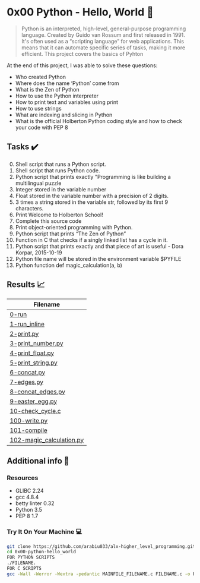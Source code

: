 # 0x00 Python - Hello, World :snake:

> Python is an interpreted, high-level, general-purpose programming language. Created by Guido van Rossum and first released in 1991. It's often used as a “scripting language” for web applications. This means that it can automate specific series of tasks, making it more efficient. This project covers the basics of Pyhton

At the end of this project, I was able to solve these questions:
  
* Who created Python
* Where does the name ‘Python’ come from
* What is the Zen of Python
* How to use the Python interpreter
* How to print text and variables using print
* How to use strings
* What are indexing and slicing in Python
* What is the official Holberton Python coding style and how to check your code with PEP 8

## Tasks :heavy_check_mark:

0. Shell script that runs a Python script.
1. Shell script that runs Python code.
2. Python script that prints exactly "Programming is like building a multilingual puzzle
3. Integer stored in the variable number
4. Float stored in the variable number with a precision of 2 digits.
5. 3 times a string stored in the variable str, followed by its first 9 characters.
6. Print Welcome to Holberton School!
7. Complete this source code
8. Print object-oriented programming with Python.
9. Python script that prints “The Zen of Python”
10. Function in C that checks if a singly linked list has a cycle in it.
11. Python script that prints exactly and that piece of art is useful - Dora Korpar, 2015-10-19
12. Python file name will be stored in the environment variable $PYFILE
13. Python function def magic_calculation(a, b)

## Results :chart_with_upwards_trend:

| Filename |
| ------ |
| [0-run](https://github.com/arabiu033/alx-higher_level_programming/blob/main/0x00-python-hello_world/0-run)|
| [1-run_inline](https://github.com/arabiu033/alx-higher_level_programming/blob/main/0x00-python-hello_world/1-run_inline)|
| [2-print.py](https://github.com/arabiu033/alx-higher_level_programming/blob/main/0x00-python-hello_world/2-print.py)|
| [3-print_number.py](https://github.com/arabiu033/alx-higher_level_programming/blob/main/0x00-python-hello_world/3-print_number.py)|
| [4-print_float.py](https://github.com/arabiu033/alx-higher_level_programming/blob/main/0x00-python-hello_world/4-print_float.py)|
| [5-print_string.py](https://github.com/arabiu033/alx-higher_level_programming/blob/main/0x00-python-hello_world/5-print_string.py)|
| [6-concat.py](https://github.com/arabiu033/alx-higher_level_programming/blob/main/0x00-python-hello_world/6-concat.py)|
| [7-edges.py](https://github.com/arabiu033/alx-higher_level_programming/blob/main/0x00-python-hello_world/7-edges.py)|
| [8-concat_edges.py](https://github.com/arabiu033/alx-higher_level_programming/blob/main/0x00-python-hello_world/8-concat_edges.py)|
| [9-easter_egg.py](https://github.com/arabiu033/alx-higher_level_programming/blob/main/0x00-python-hello_world/9-easter_egg.py)|
| [10-check_cycle.c](https://github.com/arabiu033/alx-higher_level_programming/blob/main/0x00-python-hello_world/10-check_cycle.c)|
| [100-write.py](https://github.com/arabiu033/alx-higher_level_programming/blob/main/0x00-python-hello_world/100-write.py)|
| [101-compile](https://github.com/arabiu033/alx-higher_level_programming/blob/main/0x00-python-hello_world/101-compile)|
| [102-magic_calculation.py](https://github.com/arabiu033/alx-higher_level_programming/blob/main/0x00-python-hello_world/102-magic_calculation.py)|

## Additional info :construction:
### Resources

- GLIBC 2.24
- gcc 4.8.4
- betty linter 0.32
- Python 3.5
- PEP 8 1.7

### Try It On Your Machine :computer:	
```bash
git clone https://github.com/arabiu033/alx-higher_level_programming.git
cd 0x00-python-hello_world
FOR PYTHON SCRIPTS
./FILENAME.
FOR C SCRIPTS
gcc -Wall -Werror -Wextra -pedantic MAINFILE_FILENAME.c FILENAME.c -o FILENAME
```
